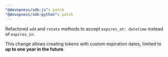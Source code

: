 ```yaml
---
"@devopness/sdk-js": patch
"@devopness/sdk-python": patch
---
```


Refactored `add` and `rotate` methods to accept `expires_at: datetime` instead of `expires_in`.

This change allows creating tokens with custom expiration dates, limited to **up to one year in the future**.

